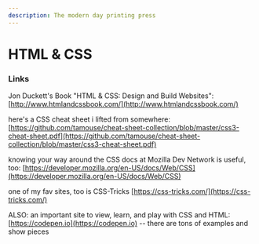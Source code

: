 ```yaml
---
description: The modern day printing press
---
```


# HTML & CSS

### Links

Jon Duckett's Book "HTML & CSS: Design and Build Websites": [http://www.htmlandcssbook.com/](http://www.htmlandcssbook.com/)

here's a CSS cheat sheet i lifted from somewhere: [https://github.com/tamouse/cheat-sheet-collection/blob/master/css3-cheat-sheet.pdf](https://github.com/tamouse/cheat-sheet-collection/blob/master/css3-cheat-sheet.pdf)

knowing your way around the CSS docs at Mozilla Dev Network is useful, too: [https://developer.mozilla.org/en-US/docs/Web/CSS](https://developer.mozilla.org/en-US/docs/Web/CSS)

one of my fav sites, too is CSS-Tricks [https://css-tricks.com/](https://css-tricks.com/)

ALSO: an important site to view, learn, and play with CSS and HTML: [https://codepen.io](https://codepen.io) -- there are tons of examples and show pieces

